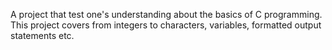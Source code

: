 A project that test one's understanding about the basics of C programming. This project covers from integers to
characters, variables, formatted output statements etc.
